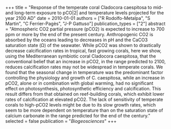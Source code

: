 +++
title = "Response of the temperate coral Cladocora caespitosa to mid- and long-term exposure to pCO|2| and temperature levels projected for the year 2100 AD"
date = 2010-01-01
authors = ["R Rodolfo-Metalpa", "S Martin", "C Ferrier-Pagès", "J-P Gattuso"]
publication_types = ["2"]
abstract = "Atmospheric CO2 partial pressure (pCO2) is expected to increase to 700 ppm or more by the end of the present century. Anthropogenic CO2 is absorbed by the oceans leading to decreases in pH and the CaCO3 saturation state (Ω) of the seawater. While pCO2 was shown to drastically decrease calcification rates in tropical, fast growing corals, here we show, using the Mediterranean symbiotic coral Cladocora caespitosa, that the conventional belief that an increase in pCO2, in the range predicted to 2100, reduces calcification rates may not be widespread in temperate corals. We found that the seasonal change in temperature was the predominant factor controlling the physiology and growth of C. caespitosa, while an increase in pCO2, alone or in combination with global warming, had no significant effect on photosynthesis, photosynthetic efficiency and calcification. This result differs from that obtained on reef-building corals, which exhibit lower rates of calcification at elevated pCO2. The lack of sensitivity of temperate corals to high-pCO2 levels might be due to its slow growth rates, which seem to be more dependent on temperature than on the saturation state of calcium carbonate in the range predicted for the end of the century."
selected = false
publication = "*Biogeosciences*"
+++

